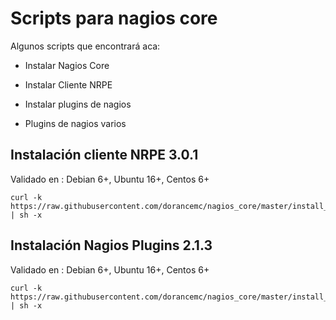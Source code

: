 # Scripts para nagios core

Algunos scripts que encontrará aca:

* Instalar Nagios Core

* Instalar Cliente NRPE

* Instalar plugins de nagios

* Plugins de nagios varios

## Instalación cliente NRPE 3.0.1
Validado en : Debian 6+, Ubuntu 16+, Centos 6+
```
curl -k https://raw.githubusercontent.com/dorancemc/nagios_core/master/install_nrpe.sh | sh -x
```

## Instalación Nagios Plugins 2.1.3
Validado en : Debian 6+, Ubuntu 16+, Centos 6+
```
curl -k https://raw.githubusercontent.com/dorancemc/nagios_core/master/install_nagiosplugins.sh | sh -x
```
